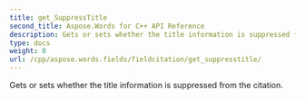 ```yaml
---
title: get_SuppressTitle
second_title: Aspose.Words for C++ API Reference
description: Gets or sets whether the title information is suppressed from the citation. 
type: docs
weight: 0
url: /cpp/aspose.words.fields/fieldcitation/get_suppresstitle/
---
```


Gets or sets whether the title information is suppressed from the citation. 

